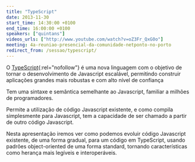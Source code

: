 ```yaml
---
title: "TypeScript"
date: 2013-11-30
start_time: 14:30:00 +0100
end_time: 16:00:00 +0100
speakers: ["quintans"]
videos_urls: ["http://www.youtube.com/watch?v=oZ3Fr_QxG0o"]
meeting: 4a-reuniao-presencial-da-comunidade-netponto-no-porto
redirect_from: /sessao/typescript/
---
```

O [TypeScript][1]{:rel="nofollow"} é uma nova linguagem com o objetivo de tornar o desenvolvimento de Javascript escalável, permitindo construir aplicações grandes mais robustas e com alto nível de confiança

Tem uma sintaxe e semântica semelhante ao Javascript, familiar a milhões de programadores.

Permite a utilização de código Javascript existente, e como compila simplesmente para Javascript, tem a capacidade de ser chamado a partir de outro código Javascript.

Nesta apresentação iremos ver como podemos evoluir código Javascript existente, de uma forma gradual, para um código em TypeScript, usando padrões object-oriented de uma forma standard, tornando características como herança mais legíveis e interoperáveis.

[1]: http://www.typescriptlang.org

